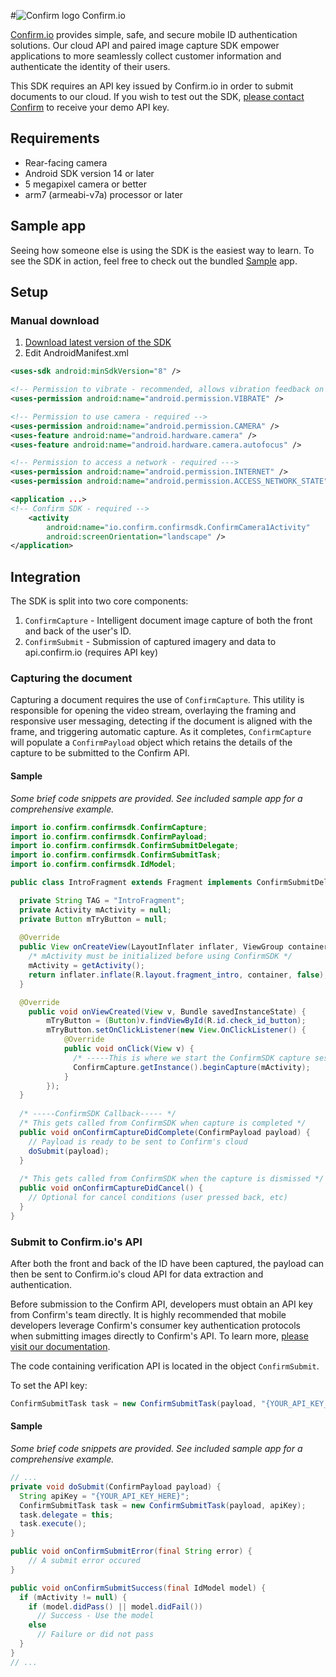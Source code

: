 #![Confirm logo](https://s3-us-west-2.amazonaws.com/confirm.public/web-images/confirm-logo_43x34.png) Confirm.io

[Confirm.io](http://www.confirm.io/) provides simple, safe, and secure mobile ID authentication solutions. Our cloud API and paired image capture SDK empower applications to more seamlessly collect customer information and authenticate the identity of their users. 

This SDK requires an API key issued by Confirm.io in order to submit documents to our cloud. If you wish to test out the SDK, [please contact Confirm](http://www.confirm.io/#!contact/i66dd) to receive your demo API key.

## Requirements

* Rear-facing camera
* Android SDK version 14 or later
* 5 megapixel camera or better
* arm7 (armeabi-v7a) processor or later

## Sample app

Seeing how someone else is using the SDK is the easiest way to learn. To see the SDK in action, feel free to check out the bundled [Sample](https://github.com/confirm-io/confirm-Android-SDK/tree/master/Sample) app.

## Setup

### Manual download

1. [Download latest version of the SDK](https://github.com/confirm-io/confirm-Android-SDK/archive/master.zip)
2. Edit AndroidManifest.xml
```xml
<uses-sdk android:minSdkVersion="8" />

<!-- Permission to vibrate - recommended, allows vibration feedback on scan -->
<uses-permission android:name="android.permission.VIBRATE" />

<!-- Permission to use camera - required -->
<uses-permission android:name="android.permission.CAMERA" />
<uses-feature android:name="android.hardware.camera" />
<uses-feature android:name="android.hardware.camera.autofocus" />

<!-- Permission to access a network - required --->
<uses-permission android:name="android.permission.INTERNET" />
<uses-permission android:name="android.permission.ACCESS_NETWORK_STATE" />

<application ...>
<!-- Confirm SDK - required -->
    <activity
		android:name="io.confirm.confirmsdk.ConfirmCamera1Activity"
		android:screenOrientation="landscape" />
</application>
```

## Integration

The SDK is split into two core components:

1. `ConfirmCapture` - Intelligent document image capture of both the front and back of the user's ID.
2. `ConfirmSubmit` - Submission of captured imagery and data to api.confirm.io (requires API key)

### Capturing the document

Capturing a document requires the use of `ConfirmCapture`. This utility is responsible for opening the video stream, overlaying the framing and responsive user messaging, detecting if the document is aligned with the frame, and triggering automatic capture. As it completes, `ConfirmCapture` will populate a `ConfirmPayload` object which retains the details of the capture to be submitted to the Confirm API. 

#### Sample
*Some brief code snippets are provided. See included sample app for a comprehensive example.*
```java
import io.confirm.confirmsdk.ConfirmCapture;
import io.confirm.confirmsdk.ConfirmPayload;
import io.confirm.confirmsdk.ConfirmSubmitDelegate;
import io.confirm.confirmsdk.ConfirmSubmitTask;
import io.confirm.confirmsdk.IdModel;

public class IntroFragment extends Fragment implements ConfirmSubmitDelegate {

  private String TAG = "IntroFragment";
  private Activity mActivity = null;
  private Button mTryButton = null;
  
  @Override
  public View onCreateView(LayoutInflater inflater, ViewGroup container, Bundle savedInstanceState) {
    /* mActivity must be initialized before using ConfirmSDK */
    mActivity = getActivity();
    return inflater.inflate(R.layout.fragment_intro, container, false);
  }

  @Override
    public void onViewCreated(View v, Bundle savedInstanceState) {
        mTryButton = (Button)v.findViewById(R.id.check_id_button);
        mTryButton.setOnClickListener(new View.OnClickListener() {
            @Override
            public void onClick(View v) {
              /* -----This is where we start the ConfirmSDK capture session ----- */
              ConfirmCapture.getInstance().beginCapture(mActivity);
            }
        });
  }
  
  /* -----ConfirmSDK Callback----- */
  /* This gets called from ConfirmSDK when capture is completed */
  public void onConfirmCaptureDidComplete(ConfirmPayload payload) {
    // Payload is ready to be sent to Confirm's cloud
    doSubmit(payload);
  }
  
  /* This gets called from ConfirmSDK when the capture is dismissed */
  public void onConfirmCaptureDidCancel() {
    // Optional for cancel conditions (user pressed back, etc)
  }
}
```

### Submit to Confirm.io's API

After both the front and back of the ID have been captured, the payload can then be sent to Confirm.io's cloud API for data extraction and authentication. 

Before submission to the Confirm API, developers must obtain an API key from Confirm's team directly. It is highly recommended that mobile developers leverage Confirm's consumer key authentication protocols when submitting images directly to Confirm's API. To learn more, [please visit our documentation](https://confirm.readme.io/docs/authentication).

The code containing verification API is located in the object `ConfirmSubmit`.

To set the API key:

```java
ConfirmSubmitTask task = new ConfirmSubmitTask(payload, "{YOUR_API_KEY_HERE}");
```

#### Sample
*Some brief code snippets are provided. See included sample app for a comprehensive example.*
```java
// ...
private void doSubmit(ConfirmPayload payload) {
  String apiKey = "{YOUR_API_KEY_HERE}";
  ConfirmSubmitTask task = new ConfirmSubmitTask(payload, apiKey);
  task.delegate = this;
  task.execute();
}

public void onConfirmSubmitError(final String error) {
    // A submit error occured
}

public void onConfirmSubmitSuccess(final IdModel model) {
  if (mActivity != null) {
    if (model.didPass() || model.didFail())
      // Success - Use the model
    else
      // Failure or did not pass
  }
}
// ...
```